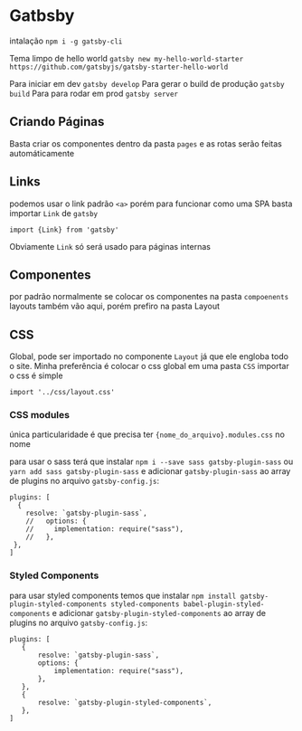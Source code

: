 # Gatbsby
intalação
`npm i -g gatsby-cli`

Tema limpo de hello world
`gatsby new my-hello-world-starter https://github.com/gatsbyjs/gatsby-starter-hello-world`

Para iniciar em dev `gatsby develop`
Para gerar o build de produção `gatsby build`
Para para rodar em prod  `gatsby server`

## Criando Páginas
Basta criar os componentes dentro da pasta `pages` e as rotas serão feitas automáticamente

## Links
podemos usar o link padrão `<a>` porém para funcionar como uma SPA basta importar `Link` de `gatsby`
````
import {Link} from 'gatsby'
````
Obviamente `Link` só será usado para páginas internas

## Componentes
por padrão normalmente se colocar os componentes na pasta `compoenents` layouts também vão aqui, porém prefiro na pasta Layout

## CSS
Global, pode ser importado no componente `Layout` já que ele engloba todo o site. Minha preferência é colocar o css global em uma pasta `CSS` importar o css é simple 
````
import '../css/layout.css'
````

### CSS modules
única particularidade é que precisa ter `{nome_do_arquivo}.modules.css` no nome

para usar o sass terá que instalar `npm i --save sass gatsby-plugin-sass` ou `yarn add sass gatsby-plugin-sass`
e adicionar `gatsby-plugin-sass` ao array de plugins no arquivo `gatsby-config.js`:
````
plugins: [
  {
    resolve: `gatsby-plugin-sass`,
    //   options: {
    //     implementation: require("sass"),
    //   },
 },
]
````

### Styled Components
para usar styled components temos que instalar `npm install gatsby-plugin-styled-components styled-components babel-plugin-styled-components`
 e adicionar `gatsby-plugin-styled-components` ao array de plugins no arquivo `gatsby-config.js`:
 ````
plugins: [
    {
        resolve: `gatsby-plugin-sass`,
        options: {
            implementation: require("sass"),
        },
    },
    {
        resolve: `gatsby-plugin-styled-components`,
    },
]
````